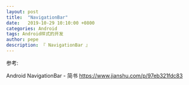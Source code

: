 ```yaml
---
layout: post
title:  "NavigationBar"
date:   2019-10-29 10:10:00 +0800
categories: Android
tags: Android样式的开发
author: pepe
description: 『 NavigationBar 』
---
```


























参考:

Android NavigationBar - 简书
https://www.jianshu.com/p/97eb321fdc83
































